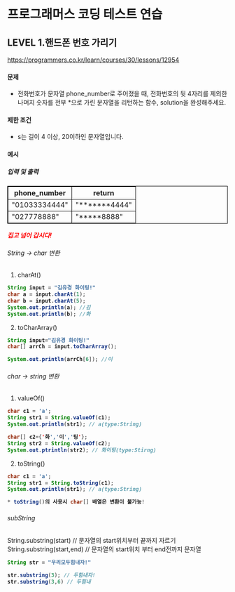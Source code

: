 # 프로그래머스 코딩 테스트 연습 
## LEVEL 1.핸드폰 번호 가리기
https://programmers.co.kr/learn/courses/30/lessons/12954


#### 문제
- 전화번호가 문자열 phone_number로 주어졌을 때, 전화번호의 뒷 4자리를 제외한 나머지 숫자를 전부 *으로 가린 문자열을 리턴하는 함수, solution을 완성해주세요.

#### 제한 조건
- s는 길이 4 이상, 20이하인 문자열입니다.

#### 예시
##### 입력 및 출력
|phone_number|return|
|----|----|
|"01033334444"|"*******4444"|
|"027778888"|"*****8888"|

<span>*집고 넘어 갑시다!*</span></br>

###### String -> char 변환
1. charAt()
```java
String input = "김유경 화이팅!"
char a = input.charAt(1);
char b = input.charAt(5);
System.out.println(a); //김
System.out.println(b); //화
```

2. toCharArray()
```java
String input="김유경 화이팅!"
char[] arrCh = input.toCharArray();

System.out.println(arrCh[6]); //이
```

###### char -> string 변환
1. valueOf()
```java
char c1 = 'a';
String str1 = String.valueOf(c1);
System.out.println(str1); // a(type:String)

char[] c2={'화','이','팅'};
String str2 = String.valueOf(c2);
System.out.ptrintln(str2); // 화이팅(type:Stirng)
```

2. toString()
```java
char c1 = 'a';
String str1 = String.toString(c1);
System.out.println(str1); // a(type:String)

* toString()의 사용시 char[] 배열은 변환이 불가능!
```

###### subString
String.substring(start) // 문자열의 start위치부터 끝까지 자르기
String.substring(start,end) // 문자열의 start위치 부터 end전까지 문자열
```java
String str = "우리모두힘내자!"

str.substring(3); // 두힘내자!
str.substring(3,6) // 두힘내
```

<style type="text/css">
span{
	color:red;
	font-weight:bold;
}

table, td, th {
        border:0.5px solid black;
}
</style>
